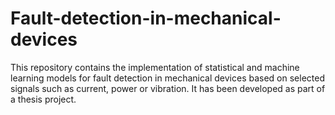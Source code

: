 # Fault-detection-in-mechanical-devices
This repository contains the implementation of statistical and machine learning models for fault detection in mechanical devices based on selected signals such as current, power or vibration.   It has been developed as part of a thesis project.
